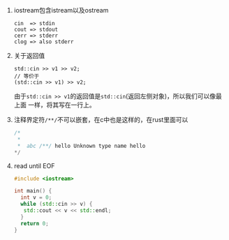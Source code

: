 1. iostream包含istream以及ostream

   ```
   cin  => stdin
   cout => stdout
   cerr => stderr
   clog => also stderr
   ```

2. 关于返回值
 
   ```
   std::cin >> v1 >> v2;
   // 等价于
   (std::cin >> v1) >> v2;
   ```

   由于`std::cin >> v1`的返回值是`std::cin`(返回左侧对象)，所以我们可以像最上面
   一样，将其写在一行上。

3. 注释界定符`/**/`不可以嵌套，在c中也是这样的，在rust里面可以
	
   ```cpp
   /*
    *
    *  abc /**/ hello Unknown type name hello
   */ 
   ```

4. read until EOF
 
   ```cpp
   #include <iostream>
   
   int main() {
     int v = 0;
     while (std::cin >> v) {
      std::cout << v << std::endl;
     }
     return 0;
   }
   ```
